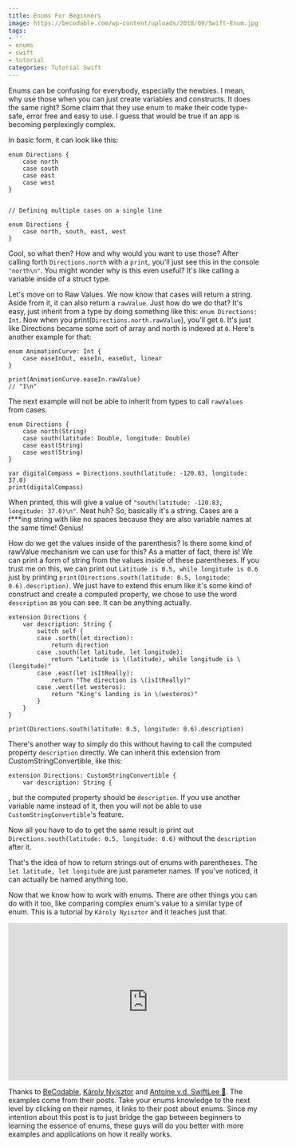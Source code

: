 ```yaml
---
title: Enums For Beginners
image: https://becodable.com/wp-content/uploads/2018/09/Swift-Enum.jpg
tags:
- ''
- enums
- swift
- tutorial
categories: Tutorial Swift
---
```


Enums can be confusing for everybody, especially the newbies. I mean, why use those when you can just create variables and constructs. It does the same right? Some claim that they use enum to make their code type-safe, error free and easy to use. I guess that would be true if an app is becoming perplexingly complex.

In basic form, it can look like this:

```
enum Directions {
    case north
    case south
    case east
    case west
}
 
 
// Defining multiple cases on a single line
 
enum Directions { 
    case north, south, east, west 
}
```

Cool, so what then? How and why would you want to use those? After calling forth `Directions.north` with a `print`, you'll just see this in the console `"north\n"`. You might wonder why is this even useful? It's like calling a variable inside of a struct type.

Let's move on to Raw Values. We now know that cases will return a string. Aside from it, it can also return a `rawValue`. Just how do we do that? It's easy, just inherit from a type by doing something like this: `enum Directions: Int`. Now when you print(`Directions.north.rawValue`), you'll get `0`. It's just like Directions became some sort of array and north is indexed at `0`.  Here's another example for that:

```
enum AnimationCurve: Int {
    case easeInOut, easeIn, easeOut, linear
}

print(AnimationCurve.easeIn.rawValue)
// "1\n"
```

The next example will not be able to inherit from types to call `rawValues` from cases.

```
enum Directions {
    case north(String)
    case south(latitude: Double, longitude: Double)
    case east(String)
    case west(String)
}
 
var digitalCompass = Directions.south(latitude: -120.83, longitude: 37.0)
print(digitalCompass)
```

When printed, this will give a value of `"south(latitude: -120.83, longitude: 37.0)\n"`. Neat huh? So, basically it's a string. Cases are a f\*\*\*ing string with like no spaces because they are also variable names at the same time! Genius!

How do we get the values inside of the parenthesis? Is there some kind of rawValue mechanism we can use for this? As a matter of fact, there is! We can print a form of string from the values inside of these parentheses. If you trust me on this, we can print out `Latitude is 0.5, while longitude is 0.6` just by printing `print(Directions.south(latitude: 0.5, longitude: 0.6).description)`. We just have to extend this enum like it's some kind of construct and create a computed property, we chose to use the word `description` as you can see. It can be anything actually.

```
extension Directions {
    var description: String {
        switch self {
        case .sorth(let direction):
            return direction
        case .south(let latitude, let longitude):
            return "Latitude is \(latitude), while longitude is \(longitude)"
        case .east(let isItReally):
            return "The direction is \(isItReally)"
        case .west(let westeros):
            return "King's landing is in \(westeros)"
        }
    }
}

print(Directions.south(latitude: 0.5, longitude: 0.6).description)
```

There's another way to simply do this without having to call the computed property `description` directly. We can inherit this extension from CustomStringConvertible, like this:
```
extension Directions: CustomStringConvertible {
    var description: String {
```

, but the computed property should be `description`. If you use another variable name instead of it, then you will not be able to use `CustomStringConvertible`'s feature. 

Now all you have to do to get the same result is print out `Directions.south(latitude: 0.5, longitude: 0.6)` without the `description` after it.

That's the idea of how to return strings out of enums with parentheses. The `let latitude, let longitude` are just parameter names. If you've noticed, it can actually be named anything too.

Now that we know how to work with enums. There are other things you can do with it too, like comparing complex enum's value to a similar type of enum. This is a tutorial by `Károly Nyisztor` and it teaches just that.

<iframe width="560" height="315" src="https://www.youtube.com/embed/XsXE3SlzpM4" frameborder="0" allow="accelerometer; autoplay; encrypted-media; gyroscope; picture-in-picture" allowfullscreen></iframe>

Thanks to [BeCodable][becode], [Károly Nyisztor][karo] and [Antoine v.d. SwiftLee 🚀][avd]. The examples come from their posts. Take your enums knowledge to the next level by clicking on their names, it links to their post about enums. Since my intention about this post is to just bridge the gap between beginners to learning the essence of enums, these guys will do you better with more examples and applications on how it really works.

[becode]: https://becodable.com/swift-enum/
[avd]: https://www.avanderlee.com/swift/enumerations/
[karo]: https://www.youtube.com/watch?v=XsXE3SlzpM4
